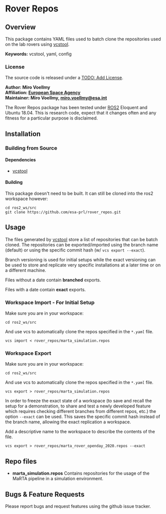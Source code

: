 # Rover Repos

## Overview

This package contains YAML files used to batch clone the repositories used on the lab rovers using [vcstool].

**Keywords:** vcstool, yaml, config

### License

The source code is released under a [TODO: Add License]().

**Author: Miro Voellmy<br />
Affiliation: [European Space Agency](https://www.esa.int/)<br />
Maintainer: Miro Voellmy, miro.voellmy@esa.int**

The Rover Repos package has been tested under [ROS2] Eloquent and Ubuntu 18.04. This is research code, expect that it changes often and any fitness for a particular purpose is disclaimed.

## Installation

### Building from Source

#### Dependencies

- [vcstool]

#### Building

This package doesn't need to be built. It can still be cloned into the ros2 workspace however:

	cd ros2_ws/src
	git clone https://github.com/esa-prl/rover_repos.git

## Usage


The files generated by [vcstool] store a list of repositories that can be batch cloned. The repositories can be exported/imported using the branch name (default) or using the specific commit hash (w/ `vcs export --exact`).

Branch versioning is used for initial setups while the exact versioning can be used to store and replicate very specific installations at a later time or on a different machine.

Files without a date contain **branched** exports.

Files with a date contain **exact** exports.

### Workspace Import - For Initial Setup

Make sure you are in your workspace:

`cd ros2_ws/src`

And use vcs to automatically clone the repos specified in the *`*.yaml`* file.

`vcs import < rover_repos/marta_simulation.repos`


### Workspace Export

Make sure you are in your workspace:

`cd ros2_ws/src`

And use vcs to automatically clone the repos specified in the *`*.yaml`* file.

`vcs export > rover_repos/marta_simulation.repos`

In order to freeze the exact state of a workspace (to save and recall the setup for a demonstration, to share and test a newly developed feature which requires checking different branches from different repos, etc.) the option `--exact` can be used. This saves the specific commit hash instead of the branch name, allowing the exact replication a workspace.

Add a descriptive name to the workspace to describe the contents of the file.

`vcs export > rover_repos/marta_rover_openday_2020.repos --exact`

## Repo files


* **marta_simulation.repos** Contains repositories for the usage of the MaRTA pipeline in a simulation environment.


## Bugs & Feature Requests

Please report bugs and request features using the github issue tracker.


[ROS2]: http://www.ros.org
[vcstool]: https://github.com/dirk-thomas/vcstool
